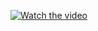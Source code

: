 [![Watch the video](https://static.wikia.nocookie.net/herois/images/f/f1/Charlie_Brown_%28current%29.png/revision/latest/thumbnail/width/360/height/360?cb=20210910195513&path-prefix=pt-br)](https://www.youtube.com/embed/vwKTRLS8cSA?si=X7mkHfOq2kmE1SK0)
